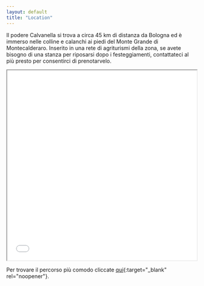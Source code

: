 ```yaml
---
layout: default
title: "Location"
---
```


Il podere Calvanella si trova a circa 45 km di distanza da Bologna ed è immerso nelle colline e calanchi ai piedi del Monte Grande di Montecalderaro.
Inserito in una rete di agriturismi della zona, se avete bisogno di una stanza per riposarsi dopo i festeggiamenti, contattateci al più presto per consentirci di prenotarvelo.

<center>
  <iframe src="Maps_1.html" width="500" height="500"></iframe>
</center>

Per trovare il percorso più comodo cliccate 
[qui](http://www.google.com/maps/dir//Location,+B%26B+Podere+Calvanella,+Via+Calvanella,+7,+40050+San+Clemente+BO/@44.3288217,11.4558067,13z/data=!4m9!4m8!1m0!1m5!1m1!1s0x132b2e597ff5669d:0xb4d40a1e6a6ae75d!2m2!1d11.4821703!2d44.3288641!3e0){:target="_blank" rel="noopener"}.
